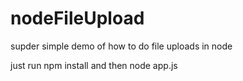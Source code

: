 nodeFileUpload
==============

supder simple demo of how to do file uploads in node

just run npm install and then node app.js
